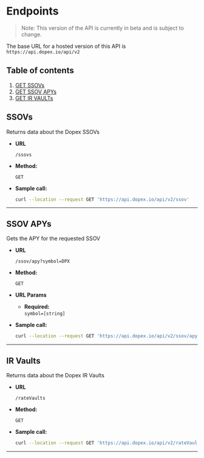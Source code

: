 # Endpoints

> Note: This version of the API is currently in beta and is subject to change.

The base URL for a hosted version of this API is `https://api.dopex.io/api/v2`

## Table of contents

1. [GET SSOVs](#ssovs)
2. [GET SSOV APYs](#ssov-apys)
3. [GET IR VAULTs](#ssovs)

## SSOVs

Returns data about the Dopex SSOVs

-   **URL**

    `/ssovs`

-   **Method:**

    `GET`

-   **Sample call:**

    ```bash
    curl --location --request GET 'https://api.dopex.io/api/v2/ssov'
    ```

---

## SSOV APYs

Gets the APY for the requested SSOV

-   **URL**

    `/ssov/apy?symbol=DPX`

-   **Method:**

    `GET`

-   **URL Params**

    -   **Required:** <br />
        `symbol=[string]`

-   **Sample call:**

    ```bash
    curl --location --request GET 'https://api.dopex.io/api/v2/ssov/apy?symbol=DPX-CALLS-SSOV-V2'
    ```

---

## IR Vaults

Returns data about the Dopex IR Vaults

-   **URL**

    `/rateVaults`

-   **Method:**

    `GET`

-   **Sample call:**

    ```bash
    curl --location --request GET 'https://api.dopex.io/api/v2/rateVaults'
    ```

---